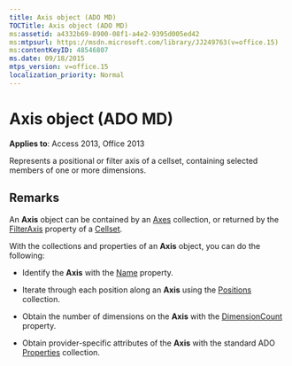 ```yaml
---
title: Axis object (ADO MD)
TOCTitle: Axis object (ADO MD)
ms:assetid: a4332b69-8900-08f1-a4e2-9395d005ed42
ms:mtpsurl: https://msdn.microsoft.com/library/JJ249763(v=office.15)
ms:contentKeyID: 48546807
ms.date: 09/18/2015
mtps_version: v=office.15
localization_priority: Normal
---
```


# Axis object (ADO MD)


**Applies to**: Access 2013, Office 2013

Represents a positional or filter axis of a cellset, containing selected members of one or more dimensions.

## Remarks

An **Axis** object can be contained by an [Axes](axes-collection-ado-md.md) collection, or returned by the [FilterAxis](filteraxis-property-ado-md.md) property of a [Cellset](cellset-object-ado-md.md).

With the collections and properties of an **Axis** object, you can do the following:

- Identify the **Axis** with the [Name](name-property-ado-md.md) property.

- Iterate through each position along an **Axis** using the [Positions](positions-collection-ado-md.md) collection.

- Obtain the number of dimensions on the **Axis** with the [DimensionCount](dimensioncount-property-ado-md.md) property.

- Obtain provider-specific attributes of the **Axis** with the standard ADO [Properties](properties-collection-ado.md) collection.

